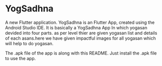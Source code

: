 # YogSadhna

A new Flutter application.
YogSadhna is an Flutter App, created using the Android Studio IDE. It is basically a YogSadhna App In which yogasan devided into four parts. as per level thier are given yogasan list and details of each asans.here we have given impactful images for all yogasan which will help to do yogasan.

The .apk file of the app is along with this README. Just install the .apk file to use the app.
